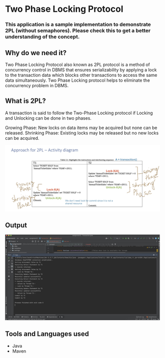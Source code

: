 # Two Phase Locking Protocol

### This application is a sample implementation to demonstrate 2PL (without semaphores). Please check this to get a better understanding of the concept.

## Why do we need it?

Two Phase Locking Protocol also known as 2PL protocol is a method of concurrency control in DBMS that ensures serializability by applying a lock to the transaction data which blocks other transactions to access the same data simultaneously. Two Phase Locking protocol helps to eliminate the concurrency problem in DBMS.

## What is 2PL?

A transaction is said to follow the Two-Phase Locking protocol if Locking and Unlocking can be done in two phases. 

Growing Phase: New locks on data items may be acquired but none can be released.
Shrinking Phase: Existing locks may be released but no new locks can be acquired.

![Activity Diagram](/images/activity_diagram.jpg "This is a sample image.")

## Output
![Screen Output.](/images/output.jpg "Output")

## Tools and Languages used

* Java
* Maven